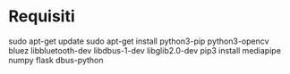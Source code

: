 # Requisiti

sudo apt-get update
sudo apt-get install python3-pip python3-opencv bluez libbluetooth-dev libdbus-1-dev libglib2.0-dev
pip3 install mediapipe numpy flask dbus-python
